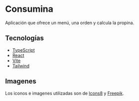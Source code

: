 # Consumina

Aplicación que ofrece un menú, una orden y calcula la propina.

## Tecnologías

* [TypeScript](https://www.typescriptlang.org/)
* [React](https://react.dev/)
* [Vite](https://vitejs.dev/)
* [Tailwind](https://tailwindcss.com/)

## Imagenes
Los iconos e imagenes utilizadas son de [Icons8](https://icons8.com/) y [Freepik](https://www.freepik.com/).